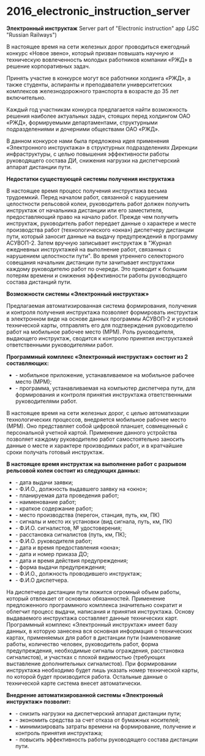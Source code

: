 # 2016_electronic_instruction_server
<b>Электронный инструктаж</b>
Server part of "Electronic instruction" app (JSC "Russian Railways")
<p> В настоящее время на сети железных дорог проводиться ежегодный конкурс «Новое звено», который призван повышать научную и техническую вовлеченность молодых работников компании «РЖД» в решение корпоративных задач.</p>
<p>Принять участие в конкурсе могут все работники холдинга «РЖД», а также студенты, аспиранты и преподаватели университетских комплексов железнодорожного транспорта в возрасте до 35 лет включительно.</p>
<p>Каждый год участникам конкурса предлагается найти возможность решения наиболее актуальных задач, стоящих перед холдингом ОАО «РЖД», формируемыми департаментами, структурными подразделениями и дочерними обществами ОАО «РЖД». </p>
<p>В данном конкурсе нами была предложена идея применения «Электронного инструктажа» в структурных подразделениях Дирекции инфраструктуры, с целью повышения эффективности работы руководящего состава ДИ, снижения нагрузки на диспетчерский аппарат дистанции пути. </p>
<b>Недостатки существующей системы получения инструктажа</b>
<p>В настоящее время процесс получения инструктажа весьма трудоемкий. Перед началом работ, связанной с нарушением целостности рельсовой колеи, руководитель работ должен получить инструктаж от начальника дистанции или его заместителя, предоставляющий право на начало работ. Прежде чем получить инструктаж, руководитель работ передает данные о характере и месте производства работ (технологического «окна») диспетчеру дистанции пути, который заносит данные на выдачу предупреждений в программу АСУВОП-2. Затем вручную записывает инструктаж в "Журнал ежедневных инструктажей на выполнение работ, связанных с нарушением целостности пути". Во время утреннего селекторного совещания начальник дистанции пути зачитывает инструктажи каждому руководителю работ по очереди. Это приводит к большим потерям времени и снижения эффективности работы руководящего состава дистанций пути. </p>
<b>Возможности системы «Электронный инструктаж»</b>
<p>Предлагаемая автоматизированная система формирования, получения и контроля получения инструктажа позволяет формировать инструктаж в электронном виде на основе данных программы АСУВОП-2 и условий технической карты, отправлять его для подтверждения руководителю работ на мобильное рабочее место (МРМ). Роль руководителя, выдающего инструктаж, сводится к контролю принятия инструктажей ответственными руководителями работ. </p>
<b>Программный комплекс «Электронный инструктаж» состоит из 2 составляющих:</b>
<ul><li>- мобильное приложение, устанавливаемое на мобильное рабочее место (МРМ);</li>
<li>- программа, устанавливаемая на компьютер диспетчера пути, для формирования и контроля принятия инструктажа ответственными руководителями работ.</li></ul>
<p>В настоящее время на сети железных дорог, с целью автоматизации технологических процессов, внедряется мобильное рабочее место (МРМ). Оно представляет собой цифровой планшет, совмещенный с персональной учетной картой. Применение данного устройства позволяет каждому руководителю работ самостоятельно заносить данные о месте и характере производимых работ, и в кратчайшие сроки получать готовый инструктаж. </p>
<b>В настоящее время инструктаж на выполнение работ с разрывом рельсовой колеи состоит из следующих данных:</b>
<ul><li>- дата выдачи заявки;</li>
<li>- Ф.И.О., должность выдавшего заявку на «окно»;</li>
<li>- планируемая дата проведения работ;</li>
<li>- наименование работ; </li>
<li>- краткое содержание работ; </li>
<li>- место производства (перегон, станция, путь, км, ПК) </li>
<li>- сигналы и место их установки (вид сигнала, путь, км, ПК) </li>
<li>- Ф.И.О. сигналистов, № удостоверения; </li>
<li>- расстановка сигналистов (путь, км, ПК); </li>
<li>- Ф.И.О. руководителя работ; </li>
<li>- дата и время предоставления «окна»; </li>
<li>- дата и номер приказа ДО; </li>
<li>- дата и время действия предупреждения; </li>
<li>- форма выдачи предупреждения; </li>
<li>- Ф.И.О., должность проводившего инструктаж; </li>
<li>- Ф.И.О диспетчера.  </li></ul>
<p>На диспетчера дистанции пути ложится огромный объем работы, который отвлекает от основных обязанностей. Применение предложенного программного комплекса значительно сократит и облегчит процесс выдачи, написания и принятия инструктажа. Основу выдаваемого инструктажа составляет данные технических карт. Программный комплекс «Электронный инструктаж» имеет базу данных, в которую занесена вся основная информация о технических картах, применяемых для работ в дистанции пути (наименование работы, количество человек, руководитель работ, форма предупреждения, необходимые сигналы ограждения, расстановка сигналистов), и участках с плохой видимостью (требующих выставление дополнительных сигналистов). При формировании инструктажа необходимо будет лишь указать номер технической карты, по которой будет производится работа. Остальные данные о технической карте система внесет автоматически. </p>
<b>Внедрение автоматизированной системы «Электронный инструктаж» позволит: </b> 
<ul><li>  - снизить нагрузки на диспетчерский аппарат дистанции пути; </li>
<li> - экономить средства за счет отказа от бумажных носителей; </li>
<li> - минимизировать затраты времени на формирование, получение и контроль принятия инструктажа; </li>
<li>- повысить эффективность работы руководящего состава дистанции пути. </li>
